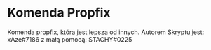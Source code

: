 # Komenda Propfix
Komenda propfix, która jest lepsza od innych.
Autorem Skryptu jest: xAze#7186 z małą pomocą: STACHY#0225
